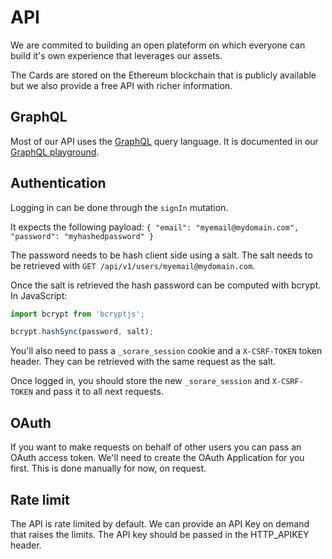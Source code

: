 # API

We are commited to building an open plateform on which everyone can build it's own experience that leverages our assets.

The Cards are stored on the Ethereum blockchain that is publicly available but we also provide a free API with richer information.

## GraphQL

Most of our API uses the [GraphQL](https://graphql.org/) query language. It is documented in our [GraphQL playground](https://api.sorare.com/graphql/playground).

## Authentication

Logging in can be done through the `signIn` mutation.

It expects the following payload: `{ "email": "myemail@mydomain.com", "password": "myhashedpassword" }`

The password needs to be hash client side using a salt. The salt needs to be retrieved with `GET /api/v1/users/myemail@mydomain.com`.

Once the salt is retrieved the hash password can be computed with bcrypt. In JavaScript:

```javascript
import bcrypt from 'bcryptjs';

bcrypt.hashSync(password, salt);
```

You'll also need to pass a `_sorare_session` cookie and a `X-CSRF-TOKEN` token header. They can be retrieved with the same request as the salt.

Once logged in, you should store the new `_sorare_session` and `X-CSRF-TOKEN` and pass it to all next requests.

## OAuth

If you want to make requests on behalf of other users you can pass an OAuth access token. We'll need to create the OAuth Application for you first. This is done manually for now, on request.

## Rate limit

The API is rate limited by default. We can provide an API Key on demand that raises the limits. The API key should be passed in the HTTP_APIKEY header.

